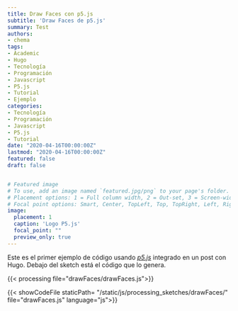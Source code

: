 ```yaml
---
title: Draw Faces con p5.js
subtitle: 'Draw Faces de p5.js'
summary: Test
authors:
- chema
tags:
- Academic
- Hugo
- Tecnología
- Programación
- Javascript
- P5.js
- Tutorial
- Ejemplo
categories:
- Tecnología
- Programación
- Javascript
- P5.js
- Tutorial
date: "2020-04-16T00:00:00Z"
lastmod: "2020-04-16T00:00:00Z"
featured: false
draft: false


# Featured image
# To use, add an image named `featured.jpg/png` to your page's folder.
# Placement options: 1 = Full column width, 2 = Out-set, 3 = Screen-width
# Focal point options: Smart, Center, TopLeft, Top, TopRight, Left, Right, BottomLeft, Bottom, BottomRight
image:
  placement: 1
  caption: 'Logo P5.js'
  focal_point: ""
  preview_only: true
---
```

Este es el primer ejemplo de código usando *[p5.js](https://p5js.org/)* integrado en un post con Hugo. Debajo del sketch está el código que lo genera.


{{< processing file="drawFaces/drawFaces.js">}}

{{< showCodeFile staticPath= "/static/js/processing_sketches/drawFaces/" file="drawFaces.js" language="js">}}
